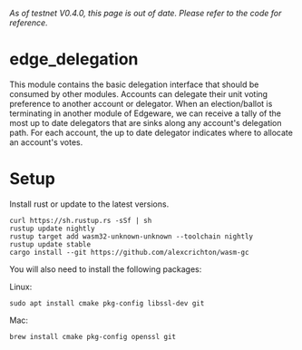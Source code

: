 _As of testnet V0.4.0, this page is out of date. Please refer to the code for reference._

# edge_delegation
This module contains the basic delegation interface that should be consumed by other modules. Accounts can delegate their unit voting preference to another account or delegator. When an election/ballot is terminating in another module of Edgeware, we can receive a tally of the most up to date delegators that are sinks along any account's delegation path. For each account, the up to date delegator indicates where to allocate an account's votes.

# Setup
Install rust or update to the latest versions.
```
curl https://sh.rustup.rs -sSf | sh
rustup update nightly
rustup target add wasm32-unknown-unknown --toolchain nightly
rustup update stable
cargo install --git https://github.com/alexcrichton/wasm-gc
```

You will also need to install the following packages:

Linux:
```
sudo apt install cmake pkg-config libssl-dev git
```

Mac:
```
brew install cmake pkg-config openssl git
```
